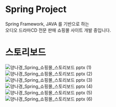 # Spring Project 
Spring Framework, JAVA 를 기반으로 하는 <br>
오디오 드라마CD 전문 판매 쇼핑몰 사이트 개발 중입니다.

# 스토리보드  
![양나경_Spring_쇼핑몰_스토리보드 pptx (1)](https://github.com/nagyng/shoppingmall2/assets/159399610/2ad0bf5c-d423-4cd8-9edf-9d14a2dd167b)
![양나경_Spring_쇼핑몰_스토리보드 pptx (2)](https://github.com/nagyng/shoppingmall2/assets/159399610/cddb027d-f54c-405d-b871-2a352fee1038)
![양나경_Spring_쇼핑몰_스토리보드 pptx (3)](https://github.com/nagyng/shoppingmall2/assets/159399610/8f37dc1d-0040-437b-94f3-47dbe21ea28b)
![양나경_Spring_쇼핑몰_스토리보드 pptx (4)](https://github.com/nagyng/shoppingmall2/assets/159399610/e5294dab-4270-4e65-b4f8-857ac54ab36d)
![양나경_Spring_쇼핑몰_스토리보드 pptx (5)](https://github.com/nagyng/shoppingmall2/assets/159399610/f30109ea-3296-4794-a698-0a27896631b8)
![양나경_Spring_쇼핑몰_스토리보드 pptx (6)](https://github.com/nagyng/shoppingmall2/assets/159399610/58c7aab6-46e4-4bea-b7a5-c95f3ec5f439)





